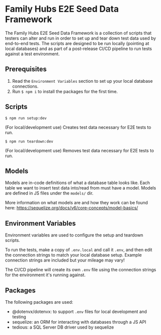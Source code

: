 # Family Hubs E2E Seed Data Framework

The Family Hubs E2E Seed Data Framework is a collection of scripts that testers can alter and run in order to set up and tear down test data used by end-to-end tests. The scripts are designed to be run locally (pointing at local databases) and as part of a post-release CI/CD pipeline to run tests against a test environment.

## Prerequisites

1. Read the `Environment Variables` section to set up your local database connections.
2. Run `$ npm i` to install the packages for the first time.

## Scripts

`$ npm run setup:dev`

(For local/development use) Creates test data necessary for E2E tests to run.

`$ npm run teardown:dev`

(For local/development use) Removes test data necessary for E2E tests to run.

## Models

Models are in-code definitions of what a database table looks like. Each table we want to insert test data into/read from must have a model. Models are defined in JS files under the `models/` dir.

More information on what models are and how they work can be found here: https://sequelize.org/docs/v6/core-concepts/model-basics/

## Environment Variables

Environment variables are used to configure the setup and teardown scripts.

To run the tests, make a copy of `.env.local` and call it `.env`, and then edit the connection strings to match your local database setup. Example connection strings are included but your mileage may vary!

The CI/CD pipeline will create its own `.env` file using the connection strings for the environment it's running against.

## Packages

The following packages are used:

- @dotenvx/dotenvx: to support `.env` files for local development and testing
- sequelize: an ORM for interacting with databases through a JS API
- tedious: a SQL Server DB driver used by sequelize